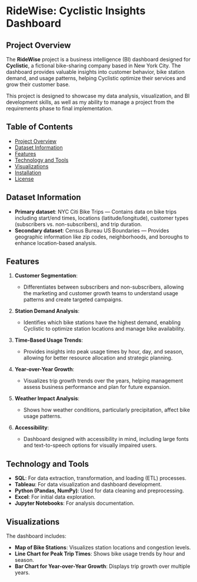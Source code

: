 # **RideWise: Cyclistic Insights Dashboard**
## **Project Overview**
The **RideWise** project is a business intelligence (BI) dashboard designed for **Cyclistic**, a fictional bike-sharing company based in New York City. The dashboard provides valuable insights into customer behavior, bike station demand, and usage patterns, helping Cyclistic optimize their services and grow their customer base.

This project is designed to showcase my data analysis, visualization, and BI development skills, as well as my ability to manage a project from the requirements phase to final implementation.

## **Table of Contents**
- [Project Overview](#project-overview)
- [Dataset Information](#dataset-information)
- [Features](#features)
- [Technology and Tools](#technology-and-tools)
- [Visualizations](#visualizations)
- [Installation](#installation)
- [License](#license)

## **Dataset Information**
- **Primary dataset**: NYC Citi Bike Trips — Contains data on bike trips including start/end times, locations (latitude/longitude), customer types (subscribers vs. non-subscribers), and trip duration.
- **Secondary dataset**: Census Bureau US Boundaries — Provides geographic information like zip codes, neighborhoods, and boroughs to enhance location-based analysis.

## **Features**
1. **Customer Segmentation**: 
   - Differentiates between subscribers and non-subscribers, allowing the marketing and customer growth teams to understand usage patterns and create targeted campaigns.
   
2. **Station Demand Analysis**: 
   - Identifies which bike stations have the highest demand, enabling Cyclistic to optimize station locations and manage bike availability.

3. **Time-Based Usage Trends**:
   - Provides insights into peak usage times by hour, day, and season, allowing for better resource allocation and strategic planning.

4. **Year-over-Year Growth**:
   - Visualizes trip growth trends over the years, helping management assess business performance and plan for future expansion.

5. **Weather Impact Analysis**:
   - Shows how weather conditions, particularly precipitation, affect bike usage patterns.

6. **Accessibility**:
   - Dashboard designed with accessibility in mind, including large fonts and text-to-speech options for visually impaired users.

## **Technology and Tools**
- **SQL**: For data extraction, transformation, and loading (ETL) processes.
- **Tableau**: For data visualization and dashboard development.
- **Python (Pandas, NumPy)**: Used for data cleaning and preprocessing.
- **Excel**: For initial data exploration.
- **Jupyter Notebooks**: For analysis documentation.
  
## **Visualizations**
The dashboard includes:
- **Map of Bike Stations**: Visualizes station locations and congestion levels.
- **Line Chart for Peak Trip Times**: Shows bike usage trends by hour and season.
- **Bar Chart for Year-over-Year Growth**: Displays trip growth over multiple years.


